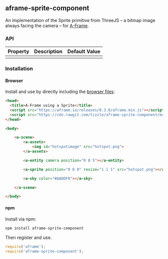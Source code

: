 ## aframe-sprite-component

An implementation of the Sprite primitive from ThreeJS – a bitmap image always facing the camera – for [A-Frame](https://aframe.io).

### API

| Property | Description | Default Value |
| -------- | ----------- | ------------- |
|          |             |               |

### Installation

#### Browser

Install and use by directly including the [browser files](dist):

```html
<head>
  <title>A-Frame using a Sprite</title>
  <script src="https://aframe.io/releases/0.3.0/aframe.min.js"></script>
  <script src="https://cdn.rawgit.com/tizzle/aframe-sprite-component/master/dist/aframe-sprite-component.min.js"></script>
</head>

<body>

    <a-scene>
        <a-assets>
            <img id="hotspotimage" src="hotspot.png">
        </a-assets>

        <a-entity camera position="0 0 5"></a-entity>

        <a-sprite position="0 0 0" resize="1 1 1" src="hotspot.png"></a-sprite>

        <a-sky color="#AADDF0"></a-sky>

    </a-scene>

</body>
```

#### npm

Install via npm:

```bash
npm install aframe-sprite-component
```

Then register and use.

```js
require('aframe');
require('aframe-sprite-component');
```
